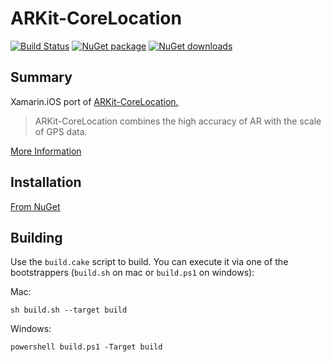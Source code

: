 ARKit-CoreLocation
==========
[![Build Status](https://dev.azure.com/appsourcers/ServSales/_apis/build/status/ARKit-CoreLocation-CI?branchName=master)](https://dev.azure.com/appsourcers/ServSales/_build/latest?definitionId=7&branchName=master)
[![NuGet package](https://img.shields.io/nuget/v/ARKit-CoreLocation.svg)](https://nuget.org/packages/ARKit-CoreLocation)
[![NuGet downloads](https://img.shields.io/nuget/dt/ARKit-CoreLocation.svg)](https://nuget.org/packages/ARKit-CoreLocation)

## Summary

Xamarin.iOS port of [ARKit-CoreLocation.](https://github.com/ProjectDent/ARKit-CoreLocation/)

> ARKit-CoreLocation combines the high accuracy of AR with the scale of GPS data.

[More Information](https://github.com/ProjectDent/ARKit-CoreLocation/)

## Installation

[From NuGet](https://www.nuget.org/packages/ARKit-CoreLocation)

## Building

Use the `build.cake` script to build. You can execute it via one of the bootstrappers (`build.sh` on mac or `build.ps1` on windows):

Mac:
```
sh build.sh --target build
```

Windows:
```
powershell build.ps1 -Target build
```